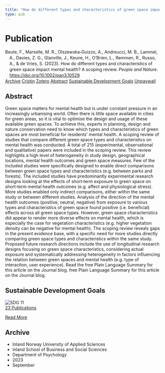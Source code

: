 ```yaml
---
title: "How do different types and characteristics of green space impact mental health? A scoping review"
type: pub
---
```

<h1>Publication</h1>
<article id="csl-bib-container-GL8N4XLQ" class="csl-bib-container">
  <div class="csl-bib-body" style="line-height: 1.35; padding-left: 1em; text-indent:-1em;">
  <div class="csl-entry">Beute, F., Marselle, M. R., Olszewska&#x2010;Guizzo, A., Andreucci, M. B., Lammel, A., Davies, Z. G., Glanville, J., Keune, H., O&#x2019;Brien, L., Remmen, R., Russo, A., &amp; de Vries, S. (2023). How do different types and characteristics of green space impact mental health? A scoping review. <i>People and Nature</i>. <a href="https://doi.org/10.1002/pan3.10529">https://doi.org/10.1002/pan3.10529</a></div>
</div>
  <div class="csl-bib-buttons">
    <a href="#taxonomy-article-GL8N4XLQ" class="csl-bib-button">Archive</a>
    <a href="https://app.cristin.no/results/show.jsf?id=2177805" alt="Cristin URL" class="csl-bib-button">Cristin</a>
    <a href="http://zotero.org/groups/5022929/items/GL8N4XLQ" alt="Zotero URL" class="csl-bib-button">Zotero</a>
    <a href="#abstract-article-GL8N4XLQ" class="csl-bib-button">Abstract</a>
    <a href="#sdg-article-GL8N4XLQ" class="csl-bib-button">Sustainable Development Goals</a>
    <a href="https://onlinelibrary.wiley.com/doi/pdfdirect/10.1002/pan3.10529" class="csl-bib-button">Unpaywall</a>
  </div>
  <div id="csl-bib-meta-container-GL8N4XLQ"></div>
</article>
<div id="csl-bib-meta-GL8N4XLQ" class="csl-bib-meta">
  <article id="abstract-article-GL8N4XLQ" class="abstract-article">
    <h1>Abstract</h1>
    Green space matters for mental health but is under constant pressure in an increasingly urbanising world. Often there is little space available in cities for green areas, so it is vital to optimise the design and usage of these available green spaces. To achieve this, experts in planning, design and nature conservation need to know which types and characteristics of green spaces are most beneficial for residents' mental health. A scoping review of studies that compare different green space types and characteristics on mental health was conducted. A total of 215 (experimental, observational and qualitative) papers were included in the scoping review. This review highlights a high level of heterogeneity in study design, geographical locations, mental health outcomes and green space measures. Few of the included studies were specifically designed to enable direct comparisons between green space types and characteristics (e.g. between parks and forests). The included studies have predominantly experimental research designs looking at the effects of short‐term exposure to green space on short‐term mental health outcomes (e.g. affect and physiological stress). More studies enabled only indirect comparisons, either within the same study or between different studies. Analysis of the direction of the mental health outcomes (positive, neutral, negative) from exposure to various types and characteristics of green space found positive (i.e. beneficial) effects across all green space types. However, green space characteristics did appear to render more diverse effects on mental health, which is especially the case for vegetation characteristics (e.g. higher vegetation density can be negative for mental health). The scoping review reveals gaps in the present evidence base, with a specific need for more studies directly comparing green space types and characteristics within the same study. Proposed future research directions include the use of longitudinal research designs focusing on green space characteristics, considering actual exposure and systematically addressing heterogeneity in factors influencing the relation between green spaces and mental health (e.g. type of interaction, user experience). Read the free Plain Language Summary for this article on the Journal blog.
 free Plain Language Summary for this article on the Journal blog.
  </article>
  <article id="sdg-article-GL8N4XLQ" class="sdg-article">
    <h1>Sustainable Development Goals</h1>
    <div class="sdg-container"><div id="sdg11" class="sdg">
<img src="{{< params subfolder >}}images/sdg/sdg11_en.png" class="image" alt="SDG 11">
<div class="sdg-overlay">
<a href="{{< params subfolder >}}en/archive/?sdg=11#archive" class="sdg-publication-count"><span>23</span> Publications</a>
<p><a href="https://sdgs.un.org/goals/goal11" class="sdg-read-more">Read More</a></p>
</div>
</div></div>
  </article>
  <article id="taxonomy-article-GL8N4XLQ" class="taxonomy-article">
    <h1>Archive</h1>
    <ul>
      <li>Inland Norway University of Applied Sciences</li>
      <li>Inland School of Business and Social Sciences</li>
      <li>Department of Psychology</li>
      <li>2023</li>
      <li>September</li>
    </ul>
  </article>
</div>
